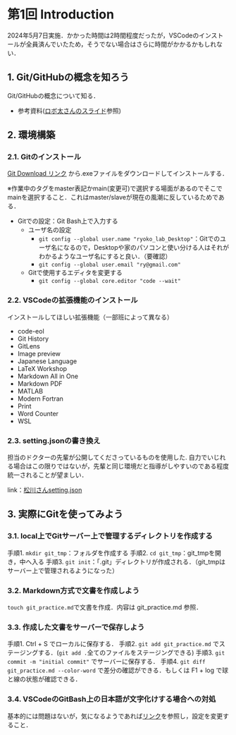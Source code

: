 # 第1回 Introduction

2024年5月7日実施．かかった時間は2時間程度だったが，VSCodeのインストールが全員済んでいたため，そうでない場合はさらに時間がかかるかもしれない．

## 1. Git/GitHubの概念を知ろう

Git/GitHubの概念について知る．
- 参考資料([ロボ太さんのスライド](https://kaityo256.github.io/github/)参照)



## 2. 環境構築

### 2.1. Gitのインストール

 [Git Download リンク](https://git-scm.com/downloads) から.exeファイルをダウンロードしてインストールする．
 
 ※作業中のタグをmaster表記かmain(変更可)で選択する場面があるのでそこでmainを選択すること．これはmaster/slaveが現在の風潮に反しているためである．

- Gitでの設定：Git Bash上で入力する
  - ユーザ名の設定
    - `git config --global user.name "ryoko_lab_Desktop"`：Gitでのユーザ名になるので，Desktopや家のパソコンと使い分ける人はそれがわかるようなユーザ名にすると良い．（要確認）
    - `git config --global user.email "ry@gmail.com"`
  - Gitで使用するエディタを変更する
    - `git config --global core.editor "code --wait"`


### 2.2. VSCodeの拡張機能のインストール

インストールしてほしい拡張機能（一部班によって異なる）
- code-eol
- Git History
- GitLens
- Image preview
- Japanese Language
- LaTeX Workshop
- Markdown All in One
- Markdown PDF
- MATLAB
- Modern Fortran
- Print
- Word Counter
- WSL


### 2.3. setting.jsonの書き換え

担当のドクターの先輩が公開してくださっているものを使用した.
自力でいじれる場合はこの限りではないが，先輩と同じ環境だと指導がしやすいのである程度統一されることが望ましい．

link：[松川さんsetting.json](https://gist.github.com/Yuki-MATSUKAWA/465ecd0ebcbd157e48ac1e3619c9a08c)



## 3. 実際にGitを使ってみよう

### 3.1. local上でGitサーバー上で管理するディレクトリを作成する

手順1. `mkdir git_tmp`：フォルダを作成する
手順2. `cd git_tmp`：git_tmpを開き，中へ入る
手順3. `git init`：「.git」ディレクトリが作成される．（git_tmpはサーバー上で管理されるようになった）

### 3.2. Markdown方式で文書を作成しよう

`touch git_practice.md`で文書を作成．内容は git_practice.md 参照．

### 3.3. 作成した文書をサーバーで保存しよう

手順1. Ctrl + S でローカルに保存する．
手順2. `git add git_practice.md` でステージングする．(`git add .`全てのファイルをステージングできる)
手順3. `git commit -m "initial commit"` でサーバーに保存する．
手順4. `git diff git_practice.md --color-word` で差分の確認ができる．もしくは F1 + log で球と線の状態が確認できる．


### 3.4. VSCodeのGitBash上の日本語が文字化けする場合への対処

基本的には問題はないが，気になるようであれば[リンク](https://qiita.com/OharanD/items/616021c72f8890a429dd)を参照し，設定を変更すること．

